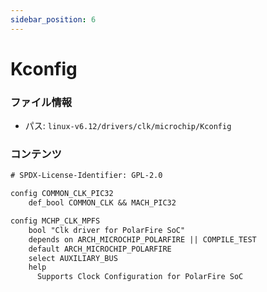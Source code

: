 ```yaml
---
sidebar_position: 6
---
```

# Kconfig

### ファイル情報

- パス: `linux-v6.12/drivers/clk/microchip/Kconfig`

### コンテンツ

```txt
# SPDX-License-Identifier: GPL-2.0

config COMMON_CLK_PIC32
	def_bool COMMON_CLK && MACH_PIC32

config MCHP_CLK_MPFS
	bool "Clk driver for PolarFire SoC"
	depends on ARCH_MICROCHIP_POLARFIRE || COMPILE_TEST
	default ARCH_MICROCHIP_POLARFIRE
	select AUXILIARY_BUS
	help
	  Supports Clock Configuration for PolarFire SoC

```

